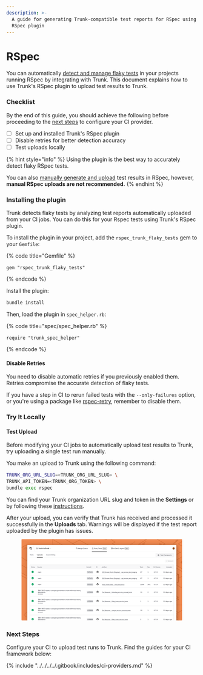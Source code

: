```yaml
---
description: >-
  A guide for generating Trunk-compatible test reports for RSpec using Trunk's
  RSpec plugin
---
```


# RSpec

You can automatically [detect and manage flaky tests](../../../detection.md) in your projects running RSpec by integrating with Trunk. This document explains how to use Trunk's RSpec plugin to upload test results to Trunk.

### Checklist

By the end of this guide, you should achieve the following before proceeding to the [next steps](./#next-step) to configure your CI provider.

* [ ] Set up and installed Trunk's RSpec plugin
* [ ] Disable retries for better detection accuracy
* [ ] Test uploads locally

{% hint style="info" %}
Using the plugin is the best way to accurately detect flaky RSpec tests.&#x20;

You can also [manually generate and upload](manual-uploads.md) test results in RSpec, however, **manual RSpec uploads are not recommended.**&#x20;
{% endhint %}

### Installing the plugin

Trunk detects flaky tests by analyzing test reports automatically uploaded from your CI jobs. You can do this for your Rspec tests using Trunk's RSpec plugin.

To install the plugin in your project, add the `rspec_trunk_flaky_tests` gem to your `Gemfile`:

{% code title="Gemfile" %}
```shell
gem "rspec_trunk_flaky_tests"
```
{% endcode %}

Install the plugin:

```sh
bundle install
```

Then, load the plugin in `spec_helper.rb`:

{% code title="spec/spec_helper.rb" %}
```shell
require "trunk_spec_helper"
```
{% endcode %}

#### Disable Retries

You need to disable automatic retries if you previously enabled them. Retries compromise the accurate detection of flaky tests.&#x20;

If you have a step in CI to rerun failed tests with the `--only-failures` option, or you're using a package like [rspec-retry](https://github.com/NoRedInk/rspec-retry), remember to disable them.

### Try It Locally

#### Test Upload

Before modifying your CI jobs to automatically upload test results to Trunk, try uploading a single test run manually.

You make an upload to Trunk using the following command:

```sh
TRUNK_ORG_URL_SLUG=<TRUNK_ORG_URL_SLUG> \
TRUNK_API_TOKEN=<TRUNK_ORG_TOKEN> \
bundle exec rspec
```

You can find your Trunk organization URL slug and token in the **Settings** or by following these [instructions](https://docs.trunk.io/flaky-tests/get-started/ci-providers/otherci#id-1.-store-a-trunk_token-secret-in-your-ci-system).

After your upload, you can verify that Trunk has received and processed it successfully in the **Uploads** tab. Warnings will be displayed if the test report uploaded by the plugin has issues.

<figure><picture><source srcset="../../../../.gitbook/assets/data-uploads-dark.png" media="(prefers-color-scheme: dark)"><img src="../../../../.gitbook/assets/data-uploads-light.png" alt=""></picture><figcaption></figcaption></figure>

### Next Steps

Configure your CI to upload test runs to Trunk. Find the guides for your CI framework below:

{% include "../../../../.gitbook/includes/ci-providers.md" %}



